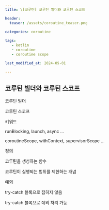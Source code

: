 ```yaml
---
title: \[코루틴] 코루틴 빌더와 코루틴 스코프

header:
  teaser: /assets/coroutine_teaser.png

categories: coroutine
   
tags:
   - kotlin
   - coroutine
   - coroutine scope

last_modified_at: 2024-09-01 

---
```


## 코루틴 빌더와 코루틴 스코프

코루틴 빌더

코루틴 스코프

키워드

runBlocking, launch, async …

coroutineScope, withContext, supervisorScope …

정의

코루틴을 생성하는 함수

코루틴이 실행되는 범위를 제한하는 개념

예외

try-catch 블록으로 잡히지 않음

try-catch 블록으로 예외 처리 가능
<!--stackedit_data:
eyJoaXN0b3J5IjpbLTc5MDAwMzMyM119
-->